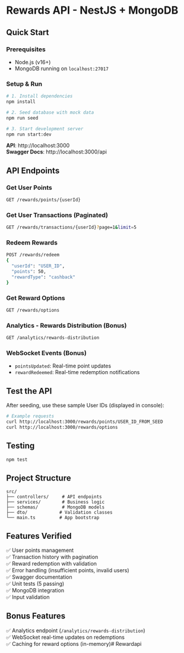 # Rewards API - NestJS + MongoDB

## Quick Start

### Prerequisites
- Node.js (v16+)
- MongoDB running on `localhost:27017`

### Setup & Run
```bash
# 1. Install dependencies
npm install

# 2. Seed database with mock data
npm run seed

# 3. Start development server
npm run start:dev
```

**API**: http://localhost:3000  
**Swagger Docs**: http://localhost:3000/api

## API Endpoints

### Get User Points
```bash
GET /rewards/points/{userId}
```

### Get User Transactions (Paginated)
```bash
GET /rewards/transactions/{userId}?page=1&limit=5
```

### Redeem Rewards
```bash
POST /rewards/redeem
{
  "userId": "USER_ID",
  "points": 50,
  "rewardType": "cashback"
}
```

### Get Reward Options
```bash
GET /rewards/options
```

### Analytics - Rewards Distribution (Bonus)
```bash
GET /analytics/rewards-distribution
```

### WebSocket Events (Bonus)
- `pointsUpdated`: Real-time point updates
- `rewardRedeemed`: Real-time redemption notifications

## Test the API

After seeding, use these sample User IDs (displayed in console):
```bash
# Example requests
curl http://localhost:3000/rewards/points/USER_ID_FROM_SEED
curl http://localhost:3000/rewards/options
```

## Testing
```bash
npm test
```

## Project Structure
```
src/
├── controllers/     # API endpoints
├── services/        # Business logic
├── schemas/         # MongoDB models
├── dto/            # Validation classes
└── main.ts         # App bootstrap
```

## Features Verified
✅ User points management  
✅ Transaction history with pagination  
✅ Reward redemption with validation  
✅ Error handling (insufficient points, invalid users)  
✅ Swagger documentation  
✅ Unit tests (5 passing)  
✅ MongoDB integration  
✅ Input validation

## Bonus Features
✅ Analytics endpoint (`/analytics/rewards-distribution`)  
✅ WebSocket real-time updates on redemptions  
✅ Caching for reward options (in-memory)#   R e w a r d a p i 
 
 
